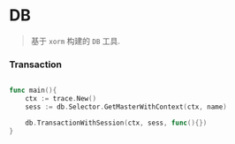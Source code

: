 # DB

> 基于 `xorm` 构建的 `DB` 工具.



### Transaction

```go

func main(){
    ctx := trace.New()
    sess := db.Selector.GetMasterWithContext(ctx, name)

    db.TransactionWithSession(ctx, sess, func(){})
}




```


